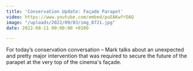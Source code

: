 ```yaml
---
title: 'Conservation Update: Façade Parapet'
video: https://www.youtube.com/embed/puEAKwfrDAQ
image: "/uploads/2022/09/03/img_8721.jpg"
date: 2022-08-11 00:00:00 +0100

---
```

For today’s conservation conversation – Mark talks about an unexpected and pretty major intervention that was required to secure the future of the parapet at the very top of the cinema's façade.